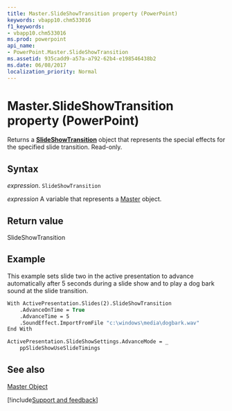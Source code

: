 ```yaml
---
title: Master.SlideShowTransition property (PowerPoint)
keywords: vbapp10.chm533016
f1_keywords:
- vbapp10.chm533016
ms.prod: powerpoint
api_name:
- PowerPoint.Master.SlideShowTransition
ms.assetid: 935cadd9-a57a-a792-62b4-e198546438b2
ms.date: 06/08/2017
localization_priority: Normal
---
```



# Master.SlideShowTransition property (PowerPoint)

Returns a  **[SlideShowTransition](PowerPoint.SlideShowTransition.md)** object that represents the special effects for the specified slide transition. Read-only.


## Syntax

_expression_. `SlideShowTransition`

_expression_ A variable that represents a [Master](PowerPoint.Master.md) object.


## Return value

SlideShowTransition


## Example

This example sets slide two in the active presentation to advance automatically after 5 seconds during a slide show and to play a dog bark sound at the slide transition.


```vb
With ActivePresentation.Slides(2).SlideShowTransition
    .AdvanceOnTime = True
    .AdvanceTime = 5
    .SoundEffect.ImportFromFile "c:\windows\media\dogbark.wav"
End With

ActivePresentation.SlideShowSettings.AdvanceMode = _
    ppSlideShowUseSlideTimings
```


## See also


[Master Object](PowerPoint.Master.md)

[!include[Support and feedback](~/includes/feedback-boilerplate.md)]